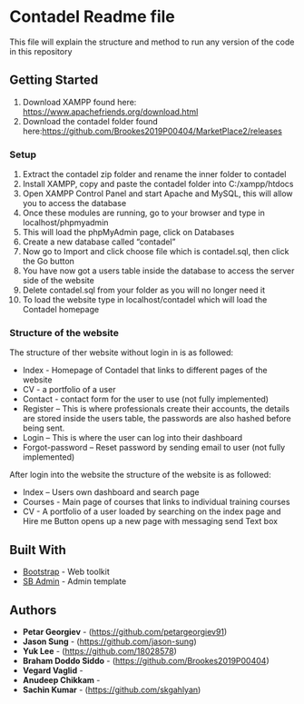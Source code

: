 # Contadel Readme file

This file will explain the structure and method to run any version of the code in this repository 

## Getting Started

1.	Download XAMPP found here: https://www.apachefriends.org/download.html 
2.	Download the contadel folder found here:https://github.com/Brookes2019P00404/MarketPlace2/releases

### Setup

1.	Extract the contadel zip folder and rename the inner folder to contadel
2.  Install XAMPP, copy and paste the contadel folder into C:/xampp/htdocs
2.	Open XAMPP Control Panel and start Apache and MySQL, this will allow you to access the database
3.	Once these modules are running, go to your browser and type in localhost/phpmyadmin
4.	This will load the phpMyAdmin page, click on Databases
5.	Create a new database called “contadel” 
6.	Now go to Import and click choose file which is contadel.sql, then click the Go button
7.	You have now got a users table inside the database to access the server side of the website
8.	Delete contadel.sql from your folder as you will no longer need it
9.	To load the website type in localhost/contadel which will load the Contadel homepage

### Structure of the website
The structure of ther website without login in is as followed:
*	Index - Homepage of Contadel that links to different pages of the website
*	CV - a portfolio of a user
*	Contact - contact form for the user to use (not fully implemented)
*	Register – This is where professionals create their accounts, the details are stored inside the users table, the passwords are also hashed before being sent.
*	Login – This is where the user can log into their dashboard
*	Forgot-password – Reset password by sending email to user (not fully implemented)

After login into the website the structure of the website is as followed:
*	Index – Users own dashboard and search page
*	Courses - Main page of courses that links to individual training courses
*	CV - A portfolio of a user loaded by searching on the index page and Hire me Button opens up a new page with messaging send Text box

## Built With

* [Bootstrap](https://getbootstrap.com/) - Web toolkit
* [SB Admin](https://startbootstrap.com/templates/sb-admin/) - Admin template

## Authors

* **Petar Georgiev** - (https://github.com/petargeorgiev91)
* **Jason Sung** - (https://github.com/jason-sung)
* **Yuk Lee** - (https://github.com/18028578)
* **Braham Doddo Siddo** - (https://github.com/Brookes2019P00404)
* **Vegard Vaglid** - 
* **Anudeep Chikkam** - 
* **Sachin Kumar** - (https://github.com/skgahlyan)

